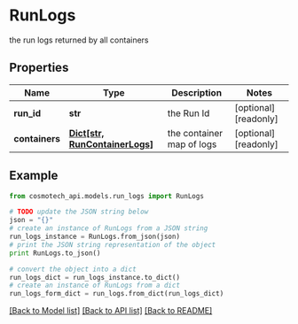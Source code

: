 # RunLogs

the run logs returned by all containers

## Properties

Name | Type | Description | Notes
------------ | ------------- | ------------- | -------------
**run_id** | **str** | the Run Id | [optional] [readonly] 
**containers** | [**Dict[str, RunContainerLogs]**](RunContainerLogs.md) | the container map of logs | [optional] [readonly] 

## Example

```python
from cosmotech_api.models.run_logs import RunLogs

# TODO update the JSON string below
json = "{}"
# create an instance of RunLogs from a JSON string
run_logs_instance = RunLogs.from_json(json)
# print the JSON string representation of the object
print RunLogs.to_json()

# convert the object into a dict
run_logs_dict = run_logs_instance.to_dict()
# create an instance of RunLogs from a dict
run_logs_form_dict = run_logs.from_dict(run_logs_dict)
```
[[Back to Model list]](../README.md#documentation-for-models) [[Back to API list]](../README.md#documentation-for-api-endpoints) [[Back to README]](../README.md)


